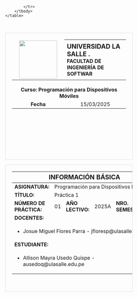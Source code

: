 <div align="left">
    <table style="width: 80%; height: 400px; border: 1px solid #ddd; padding: 20px; text-align: center;">
        <thead>
            <tr>
                <td style="width: 150px;">
                    <img src="https://github.com/leonardouwz/lp3_vectorcitos/blob/main/lab05 ev4/Consola/logo_ULASALLE_grande.png" width="120" />
                </td>
                <th style="text-align: left;">
                    <span style="font-weight: bold; font-size: 20px;">UNIVERSIDAD LA SALLE                    .</span><br />
                    <span style="font-weight: bold; font-size: 16px;">FACULTAD DE INGENIERÍA DE SOFTWAR  </span><br />
                </th>
            </tr>
        </thead>
        <tbody>
            <tr>
                <td colspan="2" style="text-align: center; padding-top: 20px; font-weight: bold;">Curso: Programación para Dispositivos Móviles </td>
            </tr>
            <tr>
                <td style="font-weight: bold;">Fecha</td>
                <td>15/03/2025</td>
            </tr>
            <tr>
              
            </tr>
        </tbody>
    </table>
</div>

<br />

<div align="left">
    <table style="width: 80%; height: 400px; border: 1px solid #ddd; padding: 20px;">
        <thead>
            <tr>
                <th colspan="6" style="text-align: center; font-size: 20px;">INFORMACIÓN BÁSICA</th>
            </tr>
        </thead>
        <tbody>
            <tr>
                <td style="font-weight: bold;">ASIGNATURA:</td>
                <td colspan="5">Programación para Dispositivos Móviles</td>
            </tr>
            <tr>
                <td style="font-weight: bold;">TÍTULO:</td>
                <td colspan="5">Práctica  1 </td>
            </tr>
            <tr>
                <td style="font-weight: bold;">NÚMERO DE PRÁCTICA:</td>
                <td>01</td>
                <td style="font-weight: bold;">AÑO LECTIVO:</td>
                <td>2025A</td>
                <td style="font-weight: bold;">NRO. SEMESTRE:</td>
                <td>VI</td>
            </tr>
            <tr>
                <td colspan="6" style="font-weight: bold;">DOCENTES:</td>
            </tr>
            <tr>
                <td colspan="6">
                    <ul>
                        <li>Josue Miguel Flores Parra - jfloresp@ulasalle.edu.pe</li>
                    </ul>
                </td>
            </tr>
            <tr>
                <td colspan="7" style="font-weight: bold;">ESTUDIANTE:</td>
            </tr>
            <tr>
                <td colspan="6">
                    <ul>
                        <li>Allison Mayra Usedo Quispe - ausedoq@ulasalle.edu.pe</li>
                     </ul>
                </td>
            </tr>
        </tbody>
    </table>
</div>

